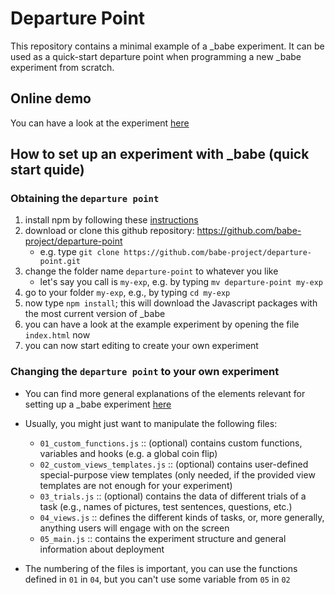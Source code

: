 # Departure Point

This repository contains a minimal example of a _babe experiment. It can be used as a quick-start departure point when programming a new _babe experiment from scratch.

## Online demo

You can have a look at the experiment [here](https://departure-point.netlify.com/) 

## How to set up an experiment with _babe (quick start quide)

### Obtaining the `departure point`

1. install npm by following these [instructions](https://www.npmjs.com/get-npm)
2. download or clone this github repository: https://github.com/babe-project/departure-point
   - e.g. type `git clone https://github.com/babe-project/departure-point.git`
3. change the folder name `departure-point` to whatever you like
   - let's say you call is `my-exp`, e.g. by typing `mv departure-point my-exp`
4. go to your folder `my-exp`, e.g., by typing `cd my-exp`
5. now type `npm install`; this will download the Javascript packages with the most current version of _babe
6. you can have a look at the example experiment by opening the file `index.html` now
7. you can now start editing to create your own experiment

### Changing the `departure point` to your own experiment

- You can find more general explanations of the elements relevant for setting up a _babe experiment [here](https://github.com/babe-project/babe-project#Usage)

- Usually, you might just want to manipulate the following files:
	- `01_custom_functions.js` :: (optional) contains custom functions, variables and hooks (e.g. a global coin flip)
	- `02_custom_views_templates.js` :: (optional) contains user-defined special-purpose view templates (only needed, if the provided view templates are not enough for your experiment)
	- `03_trials.js` :: (optional) contains the data of different trials of a task (e.g., names of pictures, test sentences, questions, etc.)
	- `04_views.js` :: defines the different kinds of tasks, or, more generally, anything users will engage with on the screen
	- `05_main.js` :: contains the experiment structure and general information about deployment
- The numbering of the files is important, you can use the functions defined in `01` in `04`, but you can't use some variable from `05` in `02`

